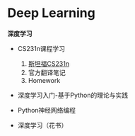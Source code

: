 # Deep Learning

**深度学习**

* CS231n课程学习  
   1. [斯坦福CS231n](https://study.163.com/course/introduction/1003223001.htm)
   2. 官方翻译笔记
   3. Homework
   
* 深度学习入门-基于Python的理论与实践

* Python神经网络编程

* 深度学习（花书）




